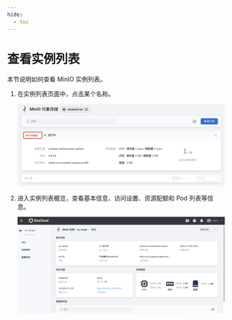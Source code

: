 ```yaml
---
hide:
  - toc
---
```


# 查看实例列表

本节说明如何查看 MinIO 实例列表。

1. 在实例列表页面中，点击某个名称。

    ![](../images/view01.png)

2. 进入实例列表概览，查看基本信息、访问设置、资源配额和 Pod 列表等信息。

    ![](../images/view022.png)
